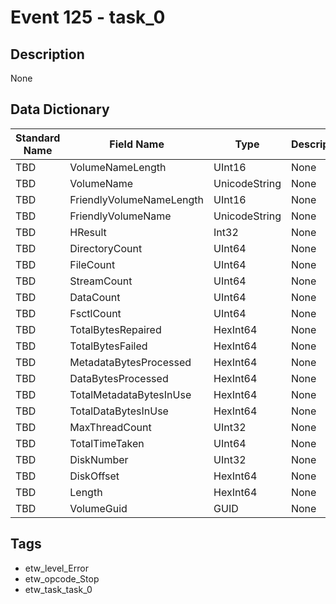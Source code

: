 # Event 125 - task_0

## Description
None

## Data Dictionary
|Standard Name|Field Name|Type|Description|Sample Value|
|---|---|---|---|---|
|TBD|VolumeNameLength|UInt16|None|`None`|
|TBD|VolumeName|UnicodeString|None|`None`|
|TBD|FriendlyVolumeNameLength|UInt16|None|`None`|
|TBD|FriendlyVolumeName|UnicodeString|None|`None`|
|TBD|HResult|Int32|None|`None`|
|TBD|DirectoryCount|UInt64|None|`None`|
|TBD|FileCount|UInt64|None|`None`|
|TBD|StreamCount|UInt64|None|`None`|
|TBD|DataCount|UInt64|None|`None`|
|TBD|FsctlCount|UInt64|None|`None`|
|TBD|TotalBytesRepaired|HexInt64|None|`None`|
|TBD|TotalBytesFailed|HexInt64|None|`None`|
|TBD|MetadataBytesProcessed|HexInt64|None|`None`|
|TBD|DataBytesProcessed|HexInt64|None|`None`|
|TBD|TotalMetadataBytesInUse|HexInt64|None|`None`|
|TBD|TotalDataBytesInUse|HexInt64|None|`None`|
|TBD|MaxThreadCount|UInt32|None|`None`|
|TBD|TotalTimeTaken|UInt64|None|`None`|
|TBD|DiskNumber|UInt32|None|`None`|
|TBD|DiskOffset|HexInt64|None|`None`|
|TBD|Length|HexInt64|None|`None`|
|TBD|VolumeGuid|GUID|None|`None`|

## Tags
* etw_level_Error
* etw_opcode_Stop
* etw_task_task_0